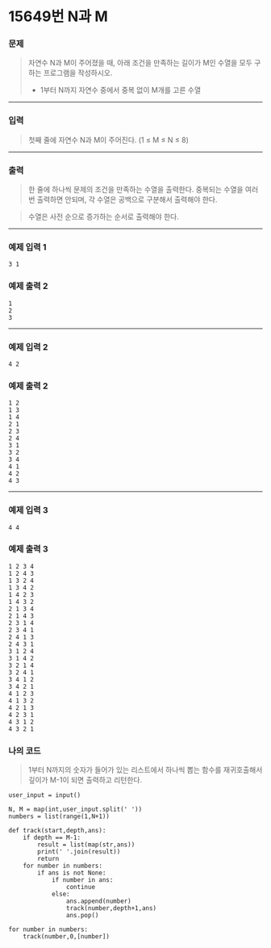 # 15649번 N과 M
### 문제
> 자연수 N과 M이 주어졌을 때, 아래 조건을 만족하는 길이가 M인 수열을 모두 구하는 프로그램을 작성하시오.
>- 1부터 N까지 자연수 중에서 중복 없이 M개를 고른 수열  

---  

### 입력  

> 첫째 줄에 자연수 N과 M이 주어진다. (1 ≤ M ≤ N ≤ 8)  

---  

### 출력
> 한 줄에 하나씩 문제의 조건을 만족하는 수열을 출력한다. 중복되는 수열을 여러 번 출력하면 안되며, 각 수열은 공백으로 구분해서 출력해야 한다.

> 수열은 사전 순으로 증가하는 순서로 출력해야 한다.
---
### 예제 입력 1
```
3 1
```
### 예제 출력 2
```
1
2
3
```
---
### 예제 입력 2
```
4 2
```
### 예제 출력 2
```
1 2
1 3
1 4
2 1
2 3
2 4
3 1
3 2
3 4
4 1
4 2
4 3
```
---
### 예제 입력 3
```
4 4
```
### 예제 출력 3
```
1 2 3 4
1 2 4 3
1 3 2 4
1 3 4 2
1 4 2 3
1 4 3 2
2 1 3 4
2 1 4 3
2 3 1 4
2 3 4 1
2 4 1 3
2 4 3 1
3 1 2 4
3 1 4 2
3 2 1 4
3 2 4 1
3 4 1 2
3 4 2 1
4 1 2 3
4 1 3 2
4 2 1 3
4 2 3 1
4 3 1 2
4 3 2 1
```
### 나의 코드 
> 1부터 N까지의 숫자가 들어가 있는 리스트에서 하나씩 뽑는 함수를 재귀호출해서 깊이가 M-1이 되면 출력하고 리턴한다.  

```
user_input = input()

N, M = map(int,user_input.split(' '))
numbers = list(range(1,N+1))

def track(start,depth,ans):
    if depth == M-1:
        result = list(map(str,ans))
        print(' '.join(result))
        return
    for number in numbers:
        if ans is not None:
            if number in ans:
                continue
            else:
                ans.append(number)
                track(number,depth+1,ans)
                ans.pop()

for number in numbers:
    track(number,0,[number])
```


